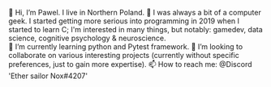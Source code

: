 👋 Hi, I’m Pawel. I live in Northern Poland.
👀 I was always a bit of a computer geek. I started getting more serious into programming in 2019 when I started to learn C; I'm interested in many things, but notably: gamedev, data science, cognitive psychology & neuroscience.  
🌱 I’m currently learning python and Pytest framework.
💞️ I’m looking to collaborate on various interesting projects (currently without specific preferences, just to gain more expertise). 
📫 How to reach me: @Discord 'Ether sailor Nox#4207'
